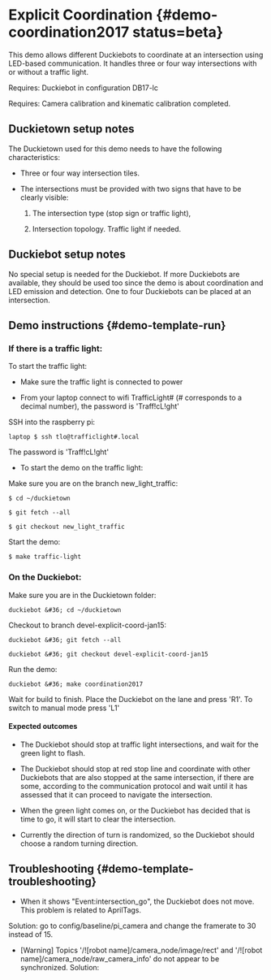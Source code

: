# Explicit Coordination {#demo-coordination2017 status=beta}

This demo allows different Duckiebots to coordinate at an intersection using LED-based communication. It handles three or four way intersections with or without a traffic light.


<div class='requirements' markdown="1">

Requires: Duckiebot in configuration DB17-lc

Requires: Camera calibration and kinematic calibration completed.

</div>


## Duckietown setup notes

The Duckietown used for this demo needs to have the following characteristics:

* Three or four way intersection tiles.
* The intersections must be provided with two signs that have to be clearly visible:

  1) The intersection type (stop sign or traffic light),

  2) Intersection topology. Traffic light if needed.

## Duckiebot setup notes

No special setup is needed for the Duckiebot. If more Duckiebots are available, they should be used too since the demo is about coordination and LED emission and detection. One to four Duckiebots can be placed at an intersection.


## Demo instructions {#demo-template-run}

### If there is a traffic light:

To start the traffic light:

* Make sure the traffic light is connected to power

* From your laptop connect to wifi TrafficLight# (# corresponds to a decimal number), the password is 'Traff!cL!ght'

SSH into the raspberry pi:

    laptop $ ssh tlo@trafficlight#.local

The password is 'Traff!cL!ght'

* To start the demo on the traffic light:

Make sure you are on the branch new_light_traffic:

    $ cd ~/duckietown

    $ git fetch --all

    $ git checkout new_light_traffic

Start the demo:

    $ make traffic-light



### On the Duckiebot:

Make sure you are in the Duckietown folder:

    duckiebot &#36; cd ~/duckietown

Checkout to branch devel-explicit-coord-jan15:

    duckiebot &#36; git fetch --all

    duckiebot &#36; git checkout devel-explicit-coord-jan15

Run the demo:

    duckiebot &#36; make coordination2017


Wait for build to finish. Place the Duckiebot on the lane and press 'R1'. To switch to manual mode press 'L1'

#### Expected outcomes


* The Duckiebot should stop at traffic light intersections, and wait for the green light to flash.

* The Duckiebot should stop at red stop line and coordinate with other Duckiebots that are also stopped at the same intersection, if there are some, according to the communication protocol and wait until it has assessed that it can proceed to navigate the intersection.

* When the green light comes on, or the Duckiebot has decided that is time to go, it will start to clear the intersection.

* Currently the direction of turn is randomized, so the Duckiebot should choose a random turning direction.



## Troubleshooting {#demo-template-troubleshooting}

* When it shows "Event:intersection_go", the Duckiebot does not move. This problem is related to AprilTags.

Solution: go to config/baseline/pi_camera and change the framerate to 30 instead of 15.

* [Warning] Topics '/![robot name]/camera_node/image/rect' and '/![robot name]/camera_node/raw_camera_info' do not appear to be synchronized.
Solution:
